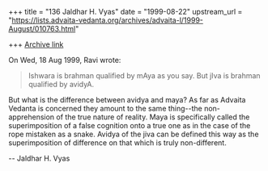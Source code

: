 +++
title = "136 Jaldhar H. Vyas"
date = "1999-08-22"
upstream_url = "https://lists.advaita-vedanta.org/archives/advaita-l/1999-August/010763.html"

+++
[Archive link](https://lists.advaita-vedanta.org/archives/advaita-l/1999-August/010763.html)

On Wed, 18 Aug 1999, Ravi wrote:

> Ishwara is brahman qualified by mAya as you say. But jIva is brahman
> qualified by avidyA.
>

But what is the difference between avidya and maya?  As far as Advaita
Vedanta is concerned they amount to the same thing--the non-apprehension
of the true nature of reality.  Maya is specifically called the
superimposition of a false cognition onto a true one as in the case of the
rope mistaken as a snake.  Avidya of the jiva can be defined this way as
the superimposition of difference on that which is truly non-different.

--
Jaldhar H. Vyas <jaldhar at braincells.com>

